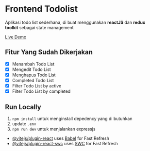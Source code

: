 # Frontend Todolist

Aplikasi todo list sederhana, di buat menggunakan **reactJS** dan **redux toolkit** sebagai state management

[Live Demo](https://skillvul-todolist-frontend.vercel.app/)

## Fitur Yang Sudah Dikerjakan

 - [x] Menambah Todo List
 - [x] Mengedit Todo List
 - [x]  Menghapus Todo List
 - [x]  Completed Todo List
 - [x] Filter Todo List by active
 - [x] Filter Todo List by completed

## Run Locally
1. `npm install` untuk menginstall depedency yang di butuhkan 
2. update `.env`
3. `npm run dev` untuk menjalankan expressjs

- [@vitejs/plugin-react](https://github.com/vitejs/vite-plugin-react/blob/main/packages/plugin-react/README.md) uses [Babel](https://babeljs.io/) for Fast Refresh
- [@vitejs/plugin-react-swc](https://github.com/vitejs/vite-plugin-react-swc) uses [SWC](https://swc.rs/) for Fast Refresh
